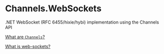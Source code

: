 # Channels.WebSockets
.NET WebSocket (RFC 6455/hixie/hybi) implementation using the Channels API

[What  are `Channels`?](https://github.com/davidfowl/Channels/blob/master/README.md)

[What is web-sockets?](https://tools.ietf.org/html/rfc6455)
